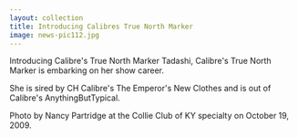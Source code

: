 ```yaml
---
layout: collection
title: Introducing Calibres True North Marker
image: news-pic112.jpg
---
```

Introducing Calibre's True North Marker
 Tadashi, Calibre's True North Marker is embarking on her show career. 
 
 She is sired by CH Calibre's The Emperor's New Clothes and is out of Calibre's AnythingButTypical.
 
 Photo by Nancy Partridge at the Collie Club of KY specialty on October 19, 2009.
